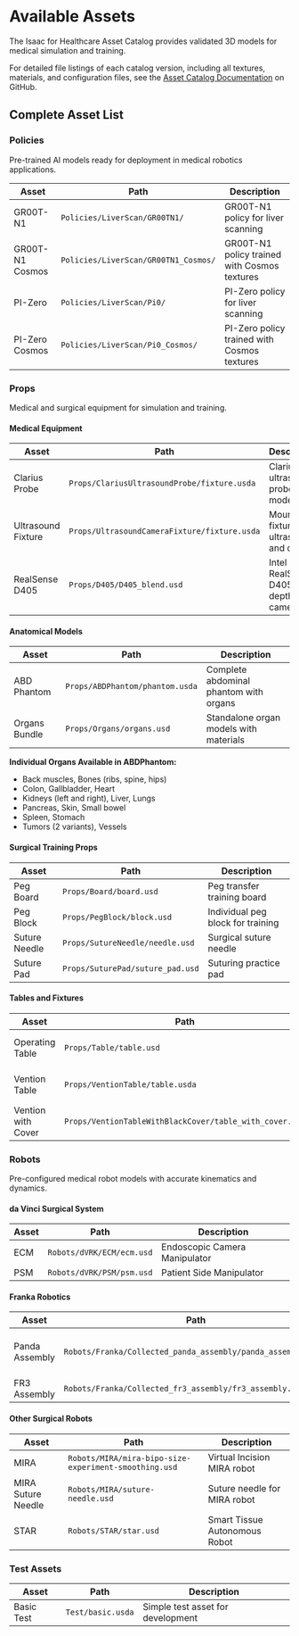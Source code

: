 # Available Assets

The Isaac for Healthcare Asset Catalog provides validated 3D models for medical simulation and training.

For detailed file listings of each catalog version, including all textures, materials, and configuration files, see the [Asset Catalog Documentation](https://github.com/isaac-for-healthcare/i4h-asset-catalog/tree/main/docs) on GitHub.

## Complete Asset List

### Policies

Pre-trained AI models ready for deployment in medical robotics applications.

| Asset | Path | Description |
|-------|------|-------------|
| GR00T-N1 | `Policies/LiverScan/GR00TN1/` | GR00T-N1 policy for liver scanning |
| GR00T-N1 Cosmos | `Policies/LiverScan/GR00TN1_Cosmos/` | GR00T-N1 policy trained with Cosmos textures |
| PI-Zero | `Policies/LiverScan/Pi0/` | PI-Zero policy for liver scanning |
| PI-Zero Cosmos | `Policies/LiverScan/Pi0_Cosmos/` | PI-Zero policy trained with Cosmos textures |

### Props

Medical and surgical equipment for simulation and training.

#### Medical Equipment

| Asset | Path | Description |
|-------|------|-------------|
| Clarius Probe | `Props/ClariusUltrasoundProbe/fixture.usda` | Clarius ultrasound probe model |
| Ultrasound Fixture | `Props/UltrasoundCameraFixture/fixture.usda` | Mounting fixture for ultrasound and camera |
| RealSense D405 | `Props/D405/D405_blend.usd` | Intel RealSense D405 depth camera |

#### Anatomical Models

| Asset | Path | Description |
|-------|------|-------------|
| ABD Phantom | `Props/ABDPhantom/phantom.usda` | Complete abdominal phantom with organs |
| Organs Bundle | `Props/Organs/organs.usd` | Standalone organ models with materials |

**Individual Organs Available in ABDPhantom:**

- Back muscles, Bones (ribs, spine, hips)
- Colon, Gallbladder, Heart
- Kidneys (left and right), Liver, Lungs
- Pancreas, Skin, Small bowel
- Spleen, Stomach
- Tumors (2 variants), Vessels

#### Surgical Training Props

| Asset | Path | Description |
|-------|------|-------------|
| Peg Board | `Props/Board/board.usd` | Peg transfer training board |
| Peg Block | `Props/PegBlock/block.usd` | Individual peg block for training |
| Suture Needle | `Props/SutureNeedle/needle.usd` | Surgical suture needle |
| Suture Pad | `Props/SuturePad/suture_pad.usd` | Suturing practice pad |

#### Tables and Fixtures

| Asset | Path | Description |
|-------|------|-------------|
| Operating Table | `Props/Table/table.usd` | Standard operating table |
| Vention Table | `Props/VentionTable/table.usda` | Vention modular table |
| Vention with Cover | `Props/VentionTableWithBlackCover/table_with_cover.usd` | Vention table with black cover |

### Robots

Pre-configured medical robot models with accurate kinematics and dynamics.

#### da Vinci Surgical System

| Asset | Path | Description |
|-------|------|-------------|
| ECM | `Robots/dVRK/ECM/ecm.usd` | Endoscopic Camera Manipulator |
| PSM | `Robots/dVRK/PSM/psm.usd` | Patient Side Manipulator |

#### Franka Robotics

| Asset | Path | Description |
|-------|------|-------------|
| Panda Assembly | `Robots/Franka/Collected_panda_assembly/panda_assembly.usda` | Franka Emika Panda robot |
| FR3 Assembly | `Robots/Franka/Collected_fr3_assembly/fr3_assembly.usda` | Franka FR3 robot |

#### Other Surgical Robots

| Asset | Path | Description |
|-------|------|-------------|
| MIRA | `Robots/MIRA/mira-bipo-size-experiment-smoothing.usd` | Virtual Incision MIRA robot |
| MIRA Suture Needle | `Robots/MIRA/suture-needle.usd` | Suture needle for MIRA robot |
| STAR | `Robots/STAR/star.usd` | Smart Tissue Autonomous Robot |

### Test Assets

| Asset | Path | Description |
|-------|------|-------------|
| Basic Test | `Test/basic.usda` | Simple test asset for development |

